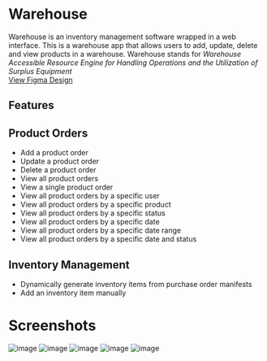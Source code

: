 # Warehouse

Warehouse is an inventory management software wrapped in a web interface.
This is a warehouse app that allows users to add, update, delete and view products in a warehouse.
Warehouse stands for _Warehouse Accessible Resource Engine for Handling Operations and the
Utilization of Surplus Equipment_    
[View Figma Design](https://www.figma.com/design/sBz9KazRRBywjgBvOwkIil/Warehouse-(PIMA)?node-id=17-2253&t=ayEGmDTswcdqdltt-1)

## Features
## Product Orders
- Add a product order
- Update a product order
- Delete a product order
- View all product orders
- View a single product order
- View all product orders by a specific user
- View all product orders by a specific product
- View all product orders by a specific status
- View all product orders by a specific date
- View all product orders by a specific date range
- View all product orders by a specific date and status
## Inventory Management
- Dynamically generate inventory items from purchase order manifests
- Add an inventory item manually

# Screenshots
![image](https://github.com/user-attachments/assets/cf2f5636-1e0b-4ed0-8b7f-25d46067328a)
![image](https://github.com/user-attachments/assets/5ad3fd70-2c5e-4fff-844b-0ede35b74077)
![image](https://github.com/user-attachments/assets/cd9eaf4a-49b6-4f24-9781-70c344cdbb40)
![image](https://github.com/user-attachments/assets/b1a39e4e-df93-4b93-80df-b305aaf73805)
![image](https://github.com/user-attachments/assets/3ad4a3d2-e206-4047-800f-9e659f16b5dc)


